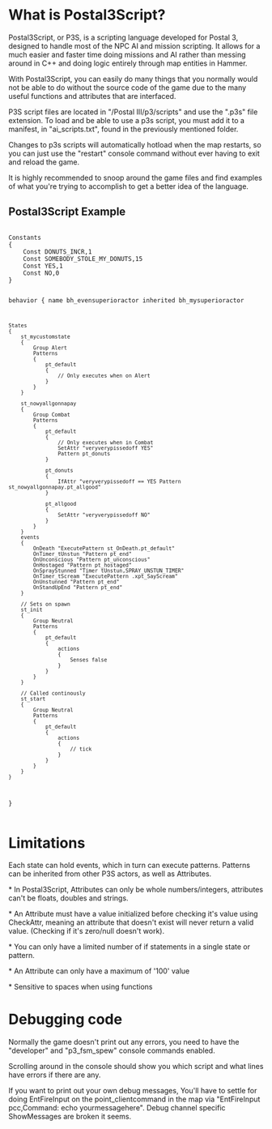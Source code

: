 # What is Postal3Script?

<p>Postal3Script, or P3S, is a scripting language developed for Postal 3, designed to handle most of the NPC AI and mission scripting.
It allows for a much easier and faster time doing missions and AI rather than messing around in C++ and doing logic entirely through map entities in Hammer.
<p>With Postal3Script, you can easily do many things that you normally would not be able to do without the source code of the game due to the many useful functions and attributes that are interfaced.
<p>P3S script files are located in "/Postal III/p3/scripts" and use the ".p3s" file extension. To load and be able to use a p3s script, you must add it to a manifest, in "ai_scripts.txt", found in the previously mentioned folder.
<p>Changes to p3s scripts will automatically hotload when the map restarts, so you can just use the "restart" console command without ever having to exit and reload the game.
<p>It is highly recommended to snoop around the game files and find examples of what you're trying to accomplish to get a better idea of the language.

<h2>Postal3Script Example</h2>
<pre><code class="language-js">
Constants
{
	Const DONUTS_INCR,1
	Const SOMEBODY_STOLE_MY_DONUTS,15
	Const YES,1
	Const NO,0
}

behavior
{
	name bh_evensuperioractor
	inherited bh_mysuperioractor
	
	States
	{
		st_mycustomstate
		{
			Group Alert
			Patterns
			{
				pt_default
				{
					// Only executes when on Alert
				}
			}
		}
		
		st_nowyallgonnapay
		{
			Group Combat
			Patterns
			{
				pt_default
				{
					// Only executes when in Combat
					SetAttr	"veryverypissedoff YES"
					Pattern pt_donuts
				}
				
				pt_donuts
				{
					IfAttr "veryverypissedoff == YES Pattern st_nowyallgonnapay.pt_allgood"
				}
				
				pt_allgood
				{
					SetAttr	"veryverypissedoff NO"
				}
			}
		}
		events
		{
			OnDeath "ExecutePattern st_OnDeath.pt_default"
			OnTimer_tUnstun	"Pattern pt_end"
			OnUnconscious "Pattern pt_unconscious"
			OnHostaged "Pattern pt_hostaged"
			OnSprayStunned "Timer tUnstun,SPRAY_UNSTUN_TIMER"
			OnTimer_tScream "ExecutePattern .xpt_SayScream"
			OnUnstunned "Pattern pt_end"
			OnStandUpEnd "Pattern pt_end"
		}
		
		// Sets on spawn
		st_init
		{
			Group Neutral
			Patterns
			{
				pt_default
				{
					actions
					{
						Senses false
					}
				}
			}
		}
		
		// Called continously
		st_start
		{
			Group Neutral
			Patterns
			{
				pt_default
				{
					actions
					{
						// tick
					}
				}
			}
		}
	}
}
</code></pre>
<h1> Limitations </h1>
<p>Each state can hold events, which in turn can execute patterns. Patterns can be inherited from other P3S actors, as well as Attributes.
<p>* In Postal3Script, Attributes can only be whole numbers/integers, attributes can't be floats, doubles and strings.
<p>* An Attribute must have a value initialized before checking it's value using CheckAttr, meaning an attribute that doesn't exist will never return a valid value. (Checking if it's zero/null doesn't work).
<p>* You can only have a limited number of if statements in a single state or pattern.
<p>* An Attribute can only have a maximum of '100' value
<p>* Sensitive to spaces when using functions

<h1> Debugging code </h1>
<p>Normally the game doesn't print out any errors, you need to have the "developer" and "p3_fsm_spew" console commands enabled.</p>
<p>Scrolling around in the console should show you which script and what lines have errors if there are any.
<p>If you want to print out your own debug messages, You'll have to settle for doing EntFireInput on the point_clientcommand in the map via "EntFireInput pcc,Command: echo yourmessagehere". Debug channel specific ShowMessages are broken it seems.
